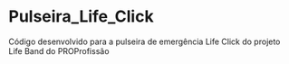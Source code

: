 # Pulseira_Life_Click
Código desenvolvido para a pulseira de emergência Life Click do projeto Life Band do PROProfissão
